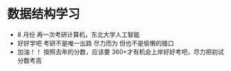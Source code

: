 # 数据结构学习

- 8 月份 再一次考研计算机，东北大学人工智能
- 好好学吧 考研不是唯一出路 尽力而为 但也不是偷懒的接口
- 加油！！ 按照去年的分数，应该要 360+才有机会上岸好好考吧，尽力把初试分数考高
